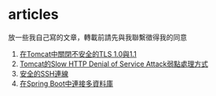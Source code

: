 # articles
放一些我自己寫的文章，轉載前請先與我聯繫徵得我的同意

1. [在Tomcat中關閉不安全的TLS 1.0與1.1](Tomcat-Disable-Unsecure-TLS.md)
2. [Tomcat的Slow HTTP Denial of Service Attack弱點處理方式](Tomcat-Resolve-Slow-HTTP-DoS-Attack.md)
3. [安全的SSH連線](SSH-Secure-Settings.md)
4. [在Spring Boot中連接多資料庫](Spring-Boot-Multi-Datasource.md)
